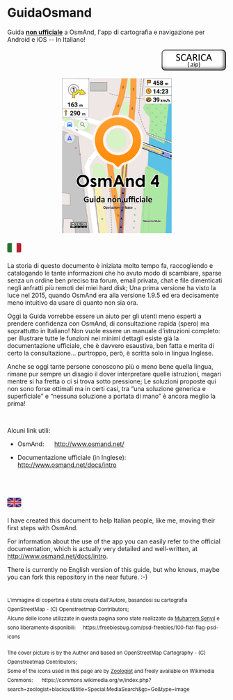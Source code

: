 # GuidaOsmand
Guida **<u>non ufficiale</u>** a OsmAnd, l'app di cartografia e navigazione per Android e iOS -- In Italiano! 
<p align="right">
<a href="https://github.com/Max1234-Ita/GuidaOsmand/releases">
  <img src="pub/Scarica.png" alt="Scarica" width="150" title="Scarica tutta la Guida in un archivio .zip!">
</a>
</p>

<p align="center">
<img src="pub/Frontespizio_864x1222.png" alt="Copertina" width="50%"/>
</p>

<p>
<img src="pub/ita.png" alt="Italiano" width="32" margin>   

La storia di questo documento è iniziata molto tempo fa, raccogliendo e catalogando le tante informazioni che ho avuto modo di
scambiare, sparse senza un ordine ben preciso tra forum, email privata, chat e file dimenticati negli anfratti più
remoti dei miei hard disk; Una prima versione ha visto la luce nel 2015, quando OsmAnd era alla versione 1.9.5 ed
era decisamente meno intuitivo da usare di quanto non sia ora.

Oggi la Guida vorrebbe essere un aiuto per gli utenti meno esperti a prendere confidenza con OsmAnd, di
consultazione rapida (spero) ma soprattutto in Italiano!
Non vuole essere un manuale d’istruzioni completo: per illustrare tutte le funzioni nei minimi dettagli esiste già la
documentazione ufficiale, che è davvero esaustiva, ben fatta e merita di certo la consultazione... purtroppo, però, è
scritta solo in lingua Inglese.

Anche se oggi tante persone conoscono più o meno bene quella lingua, rimane pur sempre un disagio il
dover interpretare quelle istruzioni, magari mentre si ha fretta o ci si trova sotto pressione; Le soluzioni proposte qui non sono forse ottimali ma in certi casi, tra “una soluzione generica e superficiale” e “nessuna soluzione a portata di mano” è ancora meglio la prima!

<br/>

Alcuni link utili:

  - OsmAnd: &nbsp;&nbsp;&nbsp;&nbsp; http://www.osmand.net/
  
  - Documentazione ufficiale (in Inglese): &nbsp;&nbsp;&nbsp;&nbsp; http://www.osmand.net/docs/intro
</p>

<br/>
<br/>


<p>
<img src="pub/uk.png" alt="English" width="32" >   

I have created this document to help Italian people, like me, moving their first steps with OsmAnd.

For information about the use of the app you can easily refer to the official documentation, which is actually very detailed and well-written, at http://www.osmand.net/docs/intro.

There is currently no English version of this guide, but who knows, maybe you can fork this repository in the near future. :-)
</p>

<br/>

<sub>
L'immagine di copertina è stata creata dall'Autore, basandosi su cartografia OpenStreetMap - (C) Openstreetmap Contributors;<br/>Alcune delle icone utilizzate in questa pagina sono state realizzate da <a href="https://freebiesbug.com/psd-freebies/100-flat-flag-psd-icons" target="_blank">Muharrem Şenyıl</a>  e sono liberamente disponibili:&nbsp;&nbsp;&nbsp;&nbsp; https://freebiesbug.com/psd-freebies/100-flat-flag-psd-icons
</sub>

<br/>
<br/>
<sub>
The cover picture is by the Author and based on OpenStreetMap Cartography - (C) Openstreetmap Contributors;<br/>Some of the icons used in this page are by <a href="https://commons.wikimedia.org/wiki/User:Zoologist" target="_blank">Zoologist</a>  and freely available on Wikimedia Commons: &nbsp;&nbsp;&nbsp;&nbsp; https://commons.wikimedia.org/w/index.php?search=zoologist+blackout&title=Special:MediaSearch&go=Go&type=image
</sub>
<br/>
<br/>
